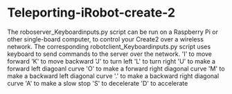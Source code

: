 # Teleporting-iRobot-create-2
The roboserver_Keyboardinputs.py script can be run on a Raspberry Pi or other single-board computer, to control your Create2 over a wireless network. The corresponding robotclient_Keyboardinputs.py script uses keyboard to send commands to the server over the network.
'I' to move forward
'K' to move backward
'J' to turn left
'L' to turn right
'U' to make a forward left diagoanl curve
'O' to make a forward right diagonal curve
'M' to make a backward left diagonal curve
'.' to make a backward right diagonal curve
'A' to make a slow stop
'S' to decelerate
'D' to accelerate
